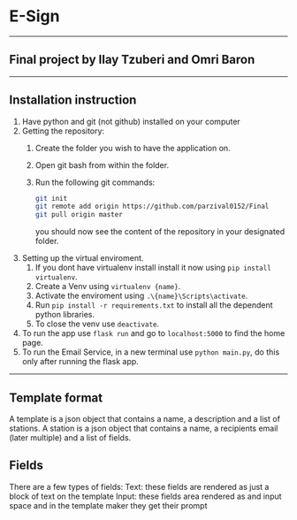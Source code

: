 # E-Sign

---

## Final project by Ilay Tzuberi and Omri Baron

---

## Installation instruction

1. Have python and git (not github) installed on your computer
2. Getting the repository:
    1. Create the folder you wish to have the application on.
    2. Open git bash from within the folder.
    3. Run the following git commands:

        ```bash
        git init
        git remote add origin https://github.com/parzival0152/Final
        git pull origin master
        ```

        you should now see the content of the repository in your designated folder.
3. Setting up the virtual enviroment.
    1. If you dont have virtualenv install install it now using ```pip install virtualenv```.
    2. Create a Venv using ```virtualenv {name}```.
    3. Activate the enviroment using ```.\{name}\Scripts\activate```.
    4. Run ```pip install -r requirements.txt``` to install all the dependent python libraries.
    5. To close the venv use ```deactivate```.
4. To run the app use ```flask run``` and go to ```localhost:5000``` to find the home page.
5. To run the Email Service, in a new terminal use ```python main.py```, do this only after running the flask app.

---

## Template format

A template is a json object that contains a name, a description and a list of stations.
A station is a json object that contains a name, a recipients email (later multiple) and a list of fields.

## Fields

There are a few types of fields:
Text: these fields are rendered as just a block of text on the template
Input: these fields area rendered as and input space and in the template maker they get their prompt
